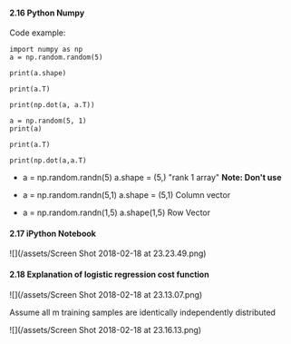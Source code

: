 #### 2.16 Python Numpy

Code example:

```
import numpy as np
a = np.random.random(5)

print(a.shape)

print(a.T)

print(np.dot(a, a.T))

a = np.random(5, 1)
print(a)

print(a.T)

print(np.dot(a,a.T)
```

- a = np.random.randn(5)
a.shape = (5,)
"rank 1 array" 
**Note: Don't use**

- a = np.random.randn(5,1)
a.shape = (5,1)
Column vector

- a = np.random.randn(1,5)
a.shape(1,5)
Row Vector 

#### 2.17 iPython Notebook

![](/assets/Screen Shot 2018-02-18 at 23.23.49.png)

#### 2.18 Explanation of logistic regression cost function 
![](/assets/Screen Shot 2018-02-18 at 23.13.07.png)

Assume all m training samples are identically independently distributed

![](/assets/Screen Shot 2018-02-18 at 23.16.13.png)









